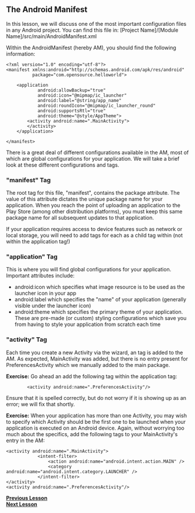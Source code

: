 ## The Android Manifest

In this lesson, we will discuss one of the most important configuration files in any Android project. You can find this file in:
[Project Name]/[Module Name]/src/main/AndroidManifest.xml

Within the AndroidManifest (hereby AM), you should find the following information:

    <?xml version="1.0" encoding="utf-8"?>
    <manifest xmlns:android="http://schemas.android.com/apk/res/android"
              package="com.opensource.helloworld">
    
        <application
                android:allowBackup="true"
                android:icon="@mipmap/ic_launcher"
                android:label="@string/app_name"
                android:roundIcon="@mipmap/ic_launcher_round"
                android:supportsRtl="true"
                android:theme="@style/AppTheme">
            <activity android:name=".MainActivity">
            </activity>
        </application>
    
    </manifest>
    
There is a great deal of different configurations available in the AM, most of which are global configurations for your application. We will take a brief look at these different configurations and tags.

### "manifest" Tag

The root tag for this file, "manifest", contains the package attribute. The value of this attribute dictates the unique package name for your application. When you reach the point of uploading an application to the Play Store (among other distribution platforms), you must keep this same package name for all subsequent updates to that application. 

If your application requires access to device features such as network or local storage, you will need to add <uses-permission android:name=""/> tags for each as a child tag within <manifest> (not within the application tag!)

### "application" Tag

This is where you will find global configurations for your application. Important attributes include:
- android:icon which specifies what image resource is to be used as the launcher icon in your app
- android:label which specifies the "name" of your application (generally visible under the launcher icon)
- android:theme which specifies the primary theme of your application. These are pre-made (or custom) styling configurations which save you from having to style your application from scratch each time

### "activity" Tag

Each time you create a new Activity via the wizard, an <activity> tag is added to the AM. As expected, MainActivity was added, but there is no entry present for PreferencesActivity which we manually added to the main package. 

**Exercise:** Go ahead an add the following tag within the application tag:

            <activity android:name=".PreferencesActivity"/>

Ensure that it is spelled correctly, but do not worry if it is showing up as an error; we will fix that shortly.

**Exercise:** When your application has more than one Activity, you may wish to specify which Activity should be the first one to be launched when your application is executed on an Android device. Again, without worrying too much about the specifics, add the following tags to your MainActivity's entry in the AM:

    <activity android:name=".MainActivity">
                <intent-filter>
                    <action android:name="android.intent.action.MAIN" />
                    <category android:name="android.intent.category.LAUNCHER" />
                </intent-filter>
    </activity>
    <activity android:name=".PreferencesActivity"/>

**[Previous Lesson](Layouts.md)**<br>
**[Next Lesson](Gradle.md)**<br>